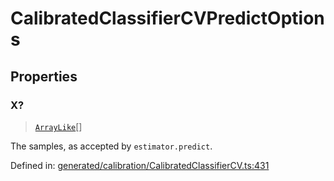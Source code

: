 # CalibratedClassifierCVPredictOptions

## Properties

### X?

> [`ArrayLike`](../types/ArrayLike.md)[]

The samples, as accepted by `estimator.predict`.

Defined in:  [generated/calibration/CalibratedClassifierCV.ts:431](https://github.com/transitive-bullshit/scikit-learn-ts/blob/122b3c0/packages/sklearn/src/generated/calibration/CalibratedClassifierCV.ts#L431)
